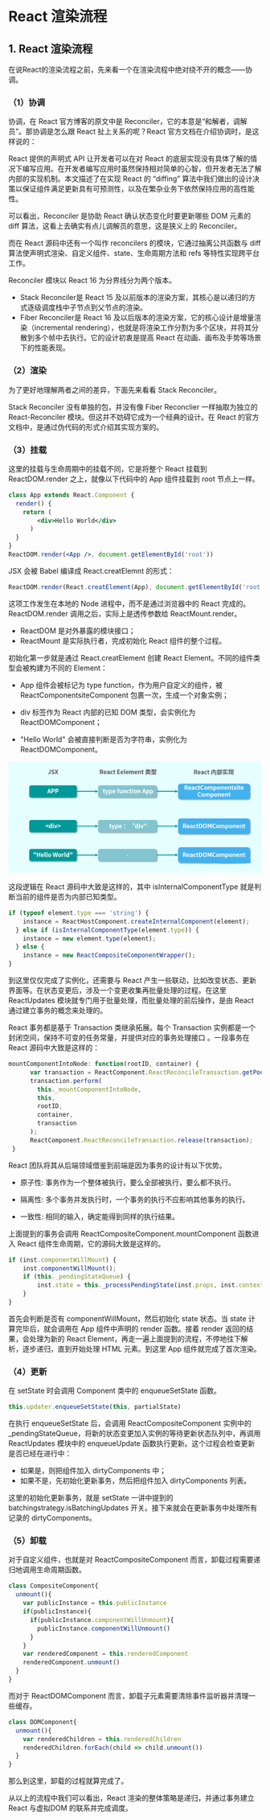 # React 渲染流程

## 1. React 渲染流程

在说React的渲染流程之前，先来看一个在渲染流程中绝对绕不开的概念——协调。

### （1）协调

协调，在 React 官方博客的原文中是 Reconciler，它的本意是“和解者，调解员”。那协调是怎么跟 React 扯上关系的呢？React 官方文档在介绍协调时，是这样说的：

React 提供的声明式 API 让开发者可以在对 React 的底层实现没有具体了解的情况下编写应用。在开发者编写应用时虽然保持相对简单的心智，但开发者无法了解内部的实现机制。本文描述了在实现 React 的 “diffing” 算法中我们做出的设计决策以保证组件满足更新具有可预测性，以及在繁杂业务下依然保持应用的高性能性。

可以看出，Reconciler 是协助 React 确认状态变化时要更新哪些 DOM 元素的 diff 算法，这看上去确实有点儿调解员的意思，这是狭义上的 Reconciler。



而在 React 源码中还有一个叫作 reconcilers 的模块，它通过抽离公共函数与 diff 算法使声明式渲染、自定义组件、state、生命周期方法和 refs 等特性实现跨平台工作。



Reconciler 模块以 React 16 为分界线分为两个版本。

- Stack Reconciler是 React 15 及以前版本的渲染方案，其核心是以递归的方式逐级调度栈中子节点到父节点的渲染。
- Fiber Reconciler是 React 16 及以后版本的渲染方案，它的核心设计是增量渲染（incremental rendering），也就是将渲染工作分割为多个区块，并将其分散到多个帧中去执行。它的设计初衷是提高 React 在动画、画布及手势等场景下的性能表现。

### （2）渲染

为了更好地理解两者之间的差异，下面先来看看 Stack Reconciler。



Stack Reconciler 没有单独的包，并没有像 Fiber Reconclier 一样抽取为独立的React-Reconciler 模块。但这并不妨碍它成为一个经典的设计。在 React 的官方文档中，是通过伪代码的形式介绍其实现方案的。

### （3）挂载

这里的挂载与生命周期中的挂载不同，它是将整个 React 挂载到 ReactDOM.render 之上，就像以下代码中的 App 组件挂载到 root 节点上一样。

```jsx
class App extends React.Component {
  render() {
    return (
        <div>Hello World</div>
      )
  }
} 
ReactDOM.render(<App />, document.getElementById('root'))
```

JSX 会被 Babel 编译成 React.creatElemnt 的形式：

```jsx
ReactDOM.render(React.creatElement(App), document.getElementById('root'))
```

这项工作发生在本地的 Node 进程中，而不是通过浏览器中的 React 完成的。ReactDOM.render 调用之后，实际上是透传参数给 ReactMount.render。

- ReactDOM 是对外暴露的模块接口；
- ReactMount 是实际执行者，完成初始化 React 组件的整个过程。



初始化第一步就是通过 React.creatElement 创建 React Element。不同的组件类型会被构建为不同的 Element：

- App 组件会被标记为 type function，作为用户自定义的组件，被 ReactComponentsiteComponent 包裹一次，生成一个对象实例；
- div 标签作为 React 内部的已知 DOM 类型，会实例化为 ReactDOMComponent；

- "Hello World" 会被直接判断是否为字符串，实例化为 ReactDOMComponent。



![img](./image/flow/1612866003096-c86d7836-73f3-439e-b718-3cbe1e94605e.png)

这段逻辑在 React 源码中大致是这样的，其中 isInternalComponentType 就是判断当前的组件是否为内部已知类型。

```jsx
if (typeof element.type === 'string') {
    instance = ReactHostComponent.createInternalComponent(element);
  } else if (isInternalComponentType(element.type)) {
    instance = new element.type(element);
  } else {
    instance = new ReactCompositeComponentWrapper();
}
```

到这里仅仅完成了实例化，还需要与 React 产生一些联动，比如改变状态、更新界面等。在状态变更后，涉及一个变更收集再批量处理的过程。在这里 ReactUpdates 模块就专门用于批量处理，而批量处理的前后操作，是由 React 通过建立事务的概念来处理的。



React 事务都是基于 Transaction 类继承拓展。每个 Transaction 实例都是一个封闭空间，保持不可变的任务常量，并提供对应的事务处理接口 。一段事务在 React 源码中大致是这样的：

```jsx
mountComponentIntoNode: function(rootID, container) {
      var transaction = ReactComponent.ReactReconcileTransaction.getPooled();
      transaction.perform(
        this._mountComponentIntoNode,
        this,
        rootID,
        container,
        transaction
      );
      ReactComponent.ReactReconcileTransaction.release(transaction);
 }
```

React 团队将其从后端领域借鉴到前端是因为事务的设计有以下优势。

- 原子性: 事务作为一个整体被执行，要么全部被执行，要么都不执行。
- 隔离性: 多个事务并发执行时，一个事务的执行不应影响其他事务的执行。

- 一致性: 相同的输入，确定能得到同样的执行结果。



上面提到的事务会调用 ReactCompositeComponent.mountComponent 函数进入 React 组件生命周期，它的源码大致是这样的。

```jsx
if (inst.componentWillMount) {
    inst.componentWillMount();
    if (this._pendingStateQueue) {
        inst.state = this._processPendingState(inst.props, inst.context);
    }
}
```

首先会判断是否有 componentWillMount，然后初始化 state 状态。当 state 计算完毕后，就会调用在 App 组件中声明的 render 函数。接着 render 返回的结果，会处理为新的 React Element，再走一遍上面提到的流程，不停地往下解析，逐步递归，直到开始处理 HTML 元素。到这里 App 组件就完成了首次渲染。

### （4）更新

在 setState 时会调用 Component 类中的 enqueueSetState 函数。

```jsx
this.updater.enqueueSetState(this, partialState)
```

在执行 enqueueSetState 后，会调用 ReactCompositeComponent 实例中的_pendingStateQueue，将新的状态变更加入实例的等待更新状态队列中，再调用ReactUpdates 模块中的 enqueueUpdate 函数执行更新。这个过程会检查更新是否已经在进行中：

- 如果是，则把组件加入 dirtyComponents 中；
- 如果不是，先初始化更新事务，然后把组件加入 dirtyComponents 列表。



这里的初始化更新事务，就是 setState 一讲中提到的 batchingstrategy.isBatchingUpdates 开关。接下来就会在更新事务中处理所有记录的 dirtyComponents。

### （5）卸载

对于自定义组件，也就是对 ReactCompositeComponent 而言，卸载过程需要递归地调用生命周期函数。

```jsx
class CompositeComponent{
  unmount(){
    var publicInstance = this.publicInstance
    if(publicInstance){
      if(publicInstance.componentWillUnmount){
        publicInstance.componentWillUnmount()
      }
    }
    var renderedComponent = this.renderedComponent
    renderedComponent.unmount()
  }
}
```

而对于 ReactDOMComponent 而言，卸载子元素需要清除事件监听器并清理一些缓存。

```jsx
class DOMComponent{
  unmount(){
    var renderedChildren = this.renderedChildren
    renderedChildren.forEach(child => child.unmount())
  }
}
```

那么到这里，卸载的过程就算完成了。



从以上的流程中我们可以看出，React 渲染的整体策略是递归，并通过事务建立 React 与虚拟DOM 的联系并完成调度。